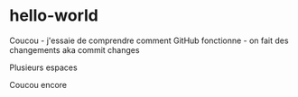 # hello-world
Coucou - j'essaie de comprendre comment GitHub fonctionne - on fait des changements aka commit changes

Plusieurs espaces

Coucou encore
